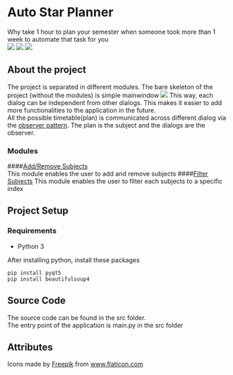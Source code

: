 # Auto Star Planner
Why take 1 hour to plan your semester when someone took more than 1 week to automate that task for you  
![](https://img.shields.io/badge/platform-Windows%2010-blue) ![](https://img.shields.io/badge/language-Python%203-yellow)
![](https://i.imgur.com/iBGLqNN.gif)

## About the project
The project is separated in different modules. The bare skeleton of the project (without the modules) is simple mainwindow 
![](https://i.imgur.com/ZuSmVFT.png)
This way, each dialog can be independent from other dialogs. This makes it easier to add more functionalities to the application in the future.   
All the possible timetable(plan) is communicated across different dialog via the [observer pattern](https://en.wikipedia.org/wiki/Observer_pattern). The plan is the subject and the dialogs are the observer.  
### Modules
####[Add/Remove Subjects](https://github.com/Muhazerin/auto-star-planner/tree/main/src/ui/dialog/addRemoveSubjectsDialog)  
This module enables the user to add and remove subjects
####[Filter Subjects](https://github.com/Muhazerin/auto-star-planner/tree/main/src/ui/dialog/filterSubjectsDialog)
This module enables the user to filter each subjects to a specific index

## Project Setup
### Requirements
* Python 3  

After installing python, install these packages
```
pip install pyqt5  
pip install beautifulsoup4
```

## Source Code
The source code can be found in the src folder.  
The entry point of the application is main.py in the src folder

## Attributes
Icons made by <a href="https://www.flaticon.com/authors/freepik" title="Freepik">Freepik</a> from <a href="https://www.flaticon.com/" title="Flaticon"> www.flaticon.com</a>
